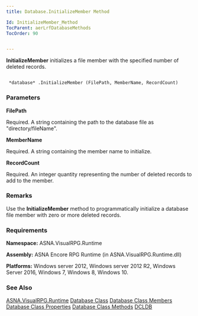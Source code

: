 ```yaml
---
title: Database.InitializeMember Method

Id: InitializeMember_Method
TocParent: aerLrfDatabaseMethods
TocOrder: 90


---
```


**InitializeMember** initializes a file member with the specified number of deleted records. 

```

 *database* .InitializeMember (FilePath, MemberName, RecordCount)
```

### Parameters

**FilePath** 

Required.  A string containing the path to the database file
                as "directory/fileName".


**MemberName** 

Required.  A string containing the member name to
                initialize.


**RecordCount** 

Required.  An integer quantity representing the number of deleted
                records to add to the member.


### Remarks
Use the **InitializeMember** method to programmatically initialize a database file member with zero or more deleted records. 

### Requirements
**Namespace:** ASNA.VisualRPG.Runtime 

**Assembly:** ASNA Encore RPG Runtime (in ASNA.VisualRPG.Runtime.dll) 

**Platforms:** Windows server 2012, Windows server 2012 R2, Windows Server 2016, Windows 7, Windows 8, Windows 10. <br /> 

### See Also
[ASNA.VisualRPG.Runtime](aerLrfRuntimeNamespace.html)
[Database Class](Date_Formats.html)
[Database Class Members](aerLrfDatabasePropertiesMain.html)
[Database Class Properties](aerLrfDatabasePropertiesMain.html)
[Database Class Methods](aerLrfDatabaseMethods.html)
[DCLDB](DCLDB.html) 
